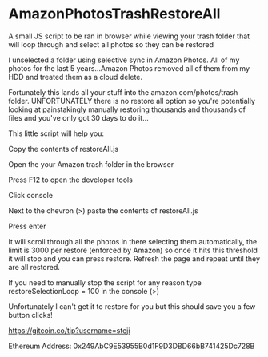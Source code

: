 # AmazonPhotosTrashRestoreAll
A small JS script to be ran in browser while viewing your trash folder that will loop through and select all photos so they can be restored

I unselected a folder using selective sync in Amazon Photos. All of my photos for the last 5 years...Amazon Photos removed all of them from my HDD and treated them as a cloud delete.

Fortunately this lands all your stuff into the amazon.com/photos/trash folder. UNFORTUNATELY there is no restore all option so you're potentially looking at painstakingly manually restoring thousands and thousands of files and you've only got 30 days to do it...

This little script will help you: 

Copy the contents of restoreAll.js

Open the your Amazon trash folder in the browser

Press F12 to open the developer tools

Click console

Next to the chevron (>) paste the contents of restoreAll.js

Press enter

It will scroll through all the photos in there selecting them automatically, the limit is 3000 per restore (enforced by Amazon) so once it hits this threshold it will stop and you can press restore. Refresh the page and repeat until they are all restored.

If you need to manually stop the script for any reason type restoreSelectionLoop = 100 in the console (>)

Unfortunately I can't get it to restore for you but this should save you a few button clicks!

https://gitcoin.co/tip?username=steji

Ethereum Address: 0x249AbC9E53955B0d1F9D3DBD66bB741425Dc728B
